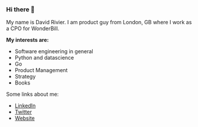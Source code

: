 ### Hi there 👋

My name is David Rivier. I am product guy from London, GB where I work as a CPO for WonderBill. 

**My interests are:**

* Software engineering in general 
* Python and datascience
* Go
* Product Management
* Strategy
* Books

Some links about me:

* [LinkedIn](https://www.linkedin.com/in/davidrivier)
* [Twitter](https://www.twitter.com/davidrivier)
* [Website](https://www.davidrivier.com)


<!--
**davidrivier/davidrivier** is a ✨ _special_ ✨ repository because its `README.md` (this file) appears on your GitHub profile.

Here are some ideas to get you started:

- 🔭 I’m currently working on ...
- 🌱 I’m currently learning ...
- 👯 I’m looking to collaborate on ...
- 🤔 I’m looking for help with ...
- 💬 Ask me about ...
- 📫 How to reach me: ...
- 😄 Pronouns: ...
- ⚡ Fun fact: ...
-->
